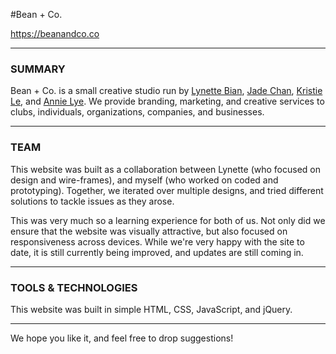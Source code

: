 #Bean + Co.

https://beanandco.co

---

### SUMMARY
Bean + Co. is a small creative studio run by [Lynette Bian](http://yuchunbian.xyz/), [Jade Chan](http://jadeyychan.github.io/), [Kristie Le](http://kristiele.weebly.com/), and [Annie Lye](http://www.annielye.com/). We provide branding, marketing, and creative services to clubs, individuals, organizations, companies, and businesses.

---

### TEAM
This website was built as a collaboration between Lynette (who focused on design and wire-frames), and myself (who worked on coded and prototyping). Together, we iterated over multiple designs, and tried different solutions to tackle issues as they arose. 

This was very much so a learning experience for both of us. Not only did we ensure that the website was visually attractive, but also focused on responsiveness across devices. While we're very happy with the site to date, it is still currently being improved, and updates are still coming in.

---

### TOOLS & TECHNOLOGIES
This website was built in simple HTML, CSS, JavaScript, and jQuery.

---

We hope you like it, and feel free to drop suggestions!
